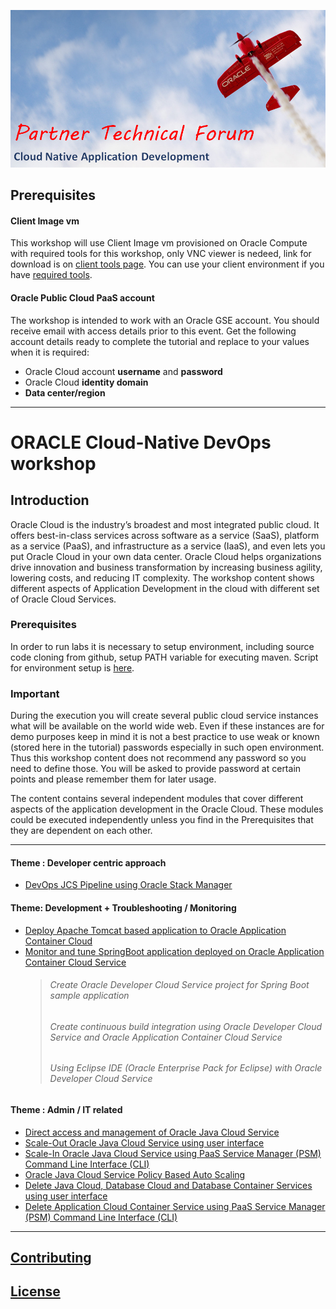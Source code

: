 ![](common/images/ptf.header.png)
## Prerequisites

#### Client Image vm

This workshop will use Client Image vm provisioned on Oracle Compute with required tools for this workshop, only VNC viewer is nedeed, link for download is on [client tools page](https://github.com/dvukmano/learning-library/blob/PTF-India/workshops/cloud-native-devops-workshop/ClientTools.md). You can use your client environment if you have [required tools](https://github.com/dvukmano/learning-library/blob/PTF-India/workshops/cloud-native-devops-workshop/ClientTools.md).

#### Oracle Public Cloud PaaS  account

The workshop is intended to work with an Oracle GSE account. You should receive email with access details prior to this event. Get the following account details ready to complete the tutorial and replace to your values when it is required:

+ Oracle Cloud account **username** and **password**
+ Oracle Cloud **identity domain**
+ **Data center/region**

---
# ORACLE Cloud-Native DevOps workshop #

## Introduction ##

Oracle Cloud is the industry’s broadest and most integrated public cloud. It offers best-in-class services across software as a service (SaaS), platform as a service (PaaS), and infrastructure as a service (IaaS), and even lets you put Oracle Cloud in your own data center. Oracle Cloud helps organizations drive innovation and business transformation by increasing business agility, lowering costs, and reducing IT complexity. The workshop content shows different aspects of Application Development in the cloud with different set of Oracle Cloud Services.

### Prerequisites ###

In order to run labs it is necessary to setup environment, including source code cloning from github, setup PATH variable for executing maven. Script for environment setup is [here](EnvSetup.md). 

### Important ###

During the execution you will create several public cloud service instances what will be available on the world wide web. Even if these instances are for demo purposes keep in mind it is not a best practice to use weak or known (stored here in the tutorial) passwords especially in such open environment. Thus this workshop content does not recommend any password so you need to define those. You will be asked to provide password at certain points and please remember them for later usage.

The content contains several independent modules that cover different aspects of the application development in the Oracle Cloud. These modules could be executed independently unless you find in the Prerequisites that they are dependent on each other.

----
#### Theme : Developer centric approach ####

+ [DevOps JCS Pipeline using Oracle Stack Manager](https://oracle.github.io/learning-library/workshops/jcs-devops/)


#### Theme: Development + Troubleshooting / Monitoring  ####

+ [Deploy Apache Tomcat based application to Oracle Application Container Cloud](accs-tomcat/README.md)
+ [Monitor and tune SpringBoot application deployed on Oracle Application Container Cloud Service](monitor-tune/README.md)
  > ###### Create Oracle Developer Cloud Service project for Spring Boot sample application
  > ###### Create continuous build integration using Oracle Developer Cloud Service and Oracle Application Container Cloud Service
  > ###### Using Eclipse IDE (Oracle Enterprise Pack for Eclipse) with Oracle Developer Cloud Service


#### Theme : Admin / IT related ####

+ [Direct access and management of Oracle Java Cloud Service](jcs-direct/README.md)
+ [Scale-Out Oracle Java Cloud Service using user interface](jcs-scale-ui/README.md)
+ [Scale-In Oracle Java Cloud Service using PaaS Service Manager (PSM) Command Line Interface (CLI)](jcs-scale-psm/README.md)
+ [Oracle Java Cloud Service Policy Based Auto Scaling](jcs-autoscale/README.md)
+ [Delete Java Cloud, Database Cloud and Database Container Services using user interface](cleanup/cleanup-ui.md)
+ [Delete Application Cloud Container Service using PaaS Service Manager (PSM) Command Line Interface (CLI)](cleanup/cleanup-psm.md)

---

## [Contributing](../../CONTRIBUTING.md)

## [License](../../LICENSE.md)
